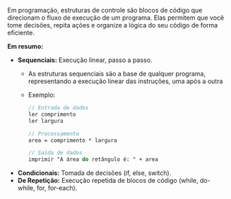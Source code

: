 Em programação, estruturas de controle são blocos de código que direcionam o fluxo de execução de um programa. Elas permitem que você tome decisões, repita ações e organize a lógica do seu código de forma eficiente.

**Em resumo:**

- **Sequenciais:** Execução linear, passo a passo.
	- As estruturas sequenciais são a base de qualquer programa, representando a execução linear das instruções, uma após a outra
	
	- Exemplo: 
		```Pascal
		// Entrada de dados 
		ler comprimento 
		ler largura 
		
		// Processamento 
		area = comprimento * largura 
		
		// Saída de dados 
		imprimir "A área do retângulo é: " + area
		```
- **Condicionais:** Tomada de decisões (if, else, switch).
- **De Repetição:** Execução repetida de blocos de código (while, do-while, for, for-each).